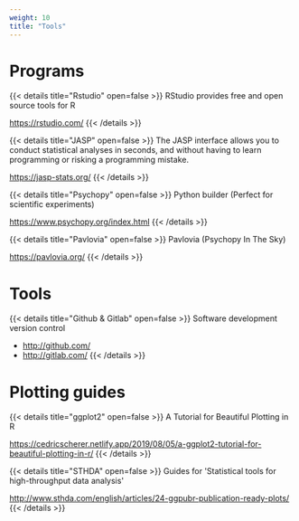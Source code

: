 ```yaml
---
weight: 10
title: "Tools"
---
```

# Programs

{{< details title="Rstudio" open=false >}}
RStudio provides free and open source tools for R

https://rstudio.com/
{{< /details >}}

{{< details title="JASP" open=false >}}
The JASP interface allows you to conduct statistical analyses in seconds, and
without having to learn programming or risking a programming mistake.

https://jasp-stats.org/
{{< /details >}}

{{< details title="Psychopy" open=false >}}
Python builder (Perfect for scientific experiments)

https://www.psychopy.org/index.html
{{< /details >}}

{{< details title="Pavlovia" open=false >}}
Pavlovia (Psychopy In The Sky)

https://pavlovia.org/
{{< /details >}}

# Tools

{{< details title="Github & Gitlab" open=false >}}
Software development version control

- http://github.com/
- http://gitlab.com/
{{< /details >}}

# Plotting guides

{{< details title="ggplot2" open=false >}}
A Tutorial for Beautiful Plotting in R

https://cedricscherer.netlify.app/2019/08/05/a-ggplot2-tutorial-for-beautiful-plotting-in-r/
{{< /details >}}

{{< details title="STHDA" open=false >}}
Guides for 'Statistical tools for high-throughput data analysis'

http://www.sthda.com/english/articles/24-ggpubr-publication-ready-plots/
{{< /details >}}
